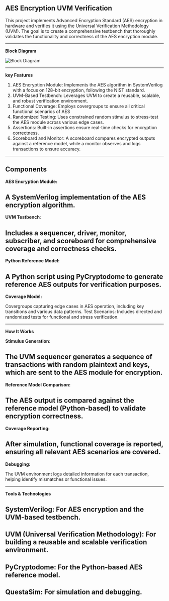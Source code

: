 **AES Encryption UVM Verification**
----------------------------------

This project implements Advanced Encryption Standard (AES) encryption in hardware and verifies it using the Universal Verification Methodology (UVM). The goal is to create a comprehensive testbench that thoroughly validates the functionality and correctness of the AES encryption module.
______________________________________________________________________________________________________________________________________________________________

**Block Diagram**

![Block Diagram](https://github.com/user-attachments/assets/3877c60d-d095-4e0f-b1e1-fc2dbe4a61fc)

_______________________________________________________________________________________________________________________________________________________________
**key Features**

1. AES Encryption Module: Implements the AES algorithm in SystemVerilog with a focus on 128-bit encryption, following the NIST standard.
2. UVM-Based Testbench: Leverages UVM to create a reusable, scalable, and robust verification environment.
3. Functional Coverage: Employs covergroups to ensure all critical functional scenarios of AES 
4. Randomized Testing: Uses constrained random stimulus to stress-test the AES module across various edge cases.
5. Assertions: Built-in assertions ensure real-time checks for encryption correctness.
6. Scoreboard and Monitor: A scoreboard compares encrypted outputs against a reference model, while a monitor observes and logs transactions to ensure accuracy.
______________________________________________________________________________________________________________________________________________________________


**Components**
-----------------

**AES Encryption Module:** 

A SystemVerilog implementation of the AES encryption algorithm.
----------------------------------------------------------------
**UVM Testbench**: 

Includes a sequencer, driver, monitor, subscriber, and scoreboard for comprehensive coverage and correctness checks.
----------------------------------------------------------------
**Python Reference Model:** 

A Python script using PyCryptodome to generate reference AES outputs for verification purposes.
----------------------------------------------------------------
**Coverage Model:** 

Covergroups capturing edge cases in AES operation, including key transitions and various data patterns.
Test Scenarios: Includes directed and randomized tests for functional and stress verification.
______________________________________________________________________________________________________________________________________________________________

**How It Works**

**Stimulus Generation**: 

The UVM sequencer generates a sequence of transactions with random plaintext and keys, which are sent to the AES module for encryption.
----------------------------------------------------------------
**Reference Model Comparison:**

 The AES output is compared against the reference model (Python-based) to validate encryption correctness.
 ----------------------------------------------------------------
**Coverage Reporting:** 

After simulation, functional coverage is reported, ensuring all relevant AES scenarios are covered.
----------------------------------------------------------------
**Debugging:** 

The UVM environment logs detailed information for each transaction, helping identify mismatches or functional issues.
______________________________________________________________________________________________________________________________________________________________

**Tools & Technologies**

**SystemVerilog:** For AES encryption and the UVM-based testbench.
----------------------------------------------------------------
**UVM (Universal Verification Methodology):** For building a reusable and scalable verification environment.
----------------------------------------------------------------
**PyCryptodome:**  For the Python-based AES reference model.
----------------------------------------------------------------
**QuestaSim:** For simulation and debugging.
----------------------------------------------------------------
